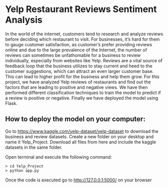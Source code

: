 # Yelp Restaurant Reviews Sentiment Analysis

In the world of the internet, customers tend to research and analyze reviews before deciding which restaurant to visit. For businesses, it’s hard for them to gauge customer satisfaction, as customer’s prefer providing reviews online and due to the large prevalence of the Internet, the
number of reviews can sometimes be unfathomable for a business to review individually, especially from websites like Yelp.
Reviews are a vital source of feedback loop that the business utilizes to stay current and heed to the customer suggestions, which can attract an even larger customer base. This can lead to higher profit for the business and help them grow. For this project, we have analyzed Yelp reviews of restaurants and find out the factors that are leading to positive and negative views. We have then performed different classification techniques to train the model to predict if a review is positive or negative. Finally we have deployed the model using Flask.


## How to deploy the model on your computer:
Go to https://www.kaggle.com/yelp-dataset/yelp-dataset to download the business and review datasets. Create a new folder on your desktop and name it Yelp_Project. Download all files from here and include the kaggle datasets in the same folder. 

Open terminal and execute the following command:

	> cd Yelp_Project
	> python app.py
	
Once the code is executed go to http://127.0.0.1:5000/ on your browser

